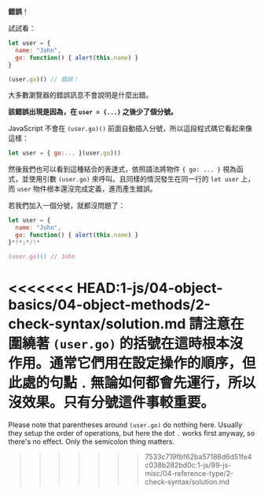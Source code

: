 **錯誤**！

試試看：

```js run
let user = {
  name: "John",
  go: function() { alert(this.name) }
}

(user.go)() // 錯誤！
```

大多數瀏覽器的錯誤訊息不會說明是什麼出錯。

**該錯誤出現是因為，在 `user = {...}` 之後少了個分號。**

JavaScript 不會在 `(user.go)()` 前面自動插入分號，所以這段程式碼它看起來像這樣：

```js no-beautify
let user = { go:... }(user.go)()
```

然後我們也可以看到這種結合的表達式，依照語法將物件 `{ go: ... }` 視為函式，並使用引數 `(user.go)` 來呼叫。且同樣的情況發生在同一行的 `let user` 上，而 `user` 物件根本還沒完成定義，進而產生錯誤。

若我們加入一個分號，就都沒問題了：

```js run
let user = {
  name: "John",
  go: function() { alert(this.name) }
}*!*;*/!*

(user.go)() // John
```

<<<<<<< HEAD:1-js/04-object-basics/04-object-methods/2-check-syntax/solution.md
請注意在圍繞著 `(user.go)` 的括號在這時根本沒作用。通常它們用在設定操作的順序，但此處的句點 `.` 無論如何都會先運行，所以沒效果。只有分號這件事較重要。
=======
Please note that parentheses around `(user.go)` do nothing here. Usually they setup the order of operations, but here the dot `.` works first anyway, so there's no effect. Only the semicolon thing matters.
>>>>>>> 7533c719fbf62ba57188d6d51fe4c038b282bd0c:1-js/99-js-misc/04-reference-type/2-check-syntax/solution.md
